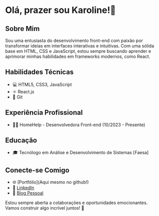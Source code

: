 
# Olá, prazer sou Karoline!👋

## Sobre Mim
Sou uma entusiasta do desenvolvimento front-end com paixão por transformar ideias em interfaces interativas e intuitivas. Com uma sólida base em HTML, CSS e JavaScript, estou sempre buscando aprender e aprimorar minhas habilidades em frameworks modernos, como React.

## Habilidades Técnicas
- 💻 HTML5, CSS3, JavaScript
- ⚛️ React.js
- 🔄 Git

## Experiência Profissional
- 👩‍💻 HomeHelp - Desenvolvedora Front-end (10/2023 - Presente)

## Educação
- 🎓 Tecnólogo em Análise e Desenvolvimento de Sistemas [Faesa]

## Conecte-se Comigo
- 🌐 [Portfólio](Aqui mesmo no github!)
- 💼 [LinkedIn](https://www.linkedin.com/in/karoline-costa-980644281/)
- 📝 [Blog Pessoal](https://kcbdev.vercel.app/#)

Estou sempre aberta a colaborações e oportunidades emocionantes. Vamos construir algo incrível juntos! 🚀

